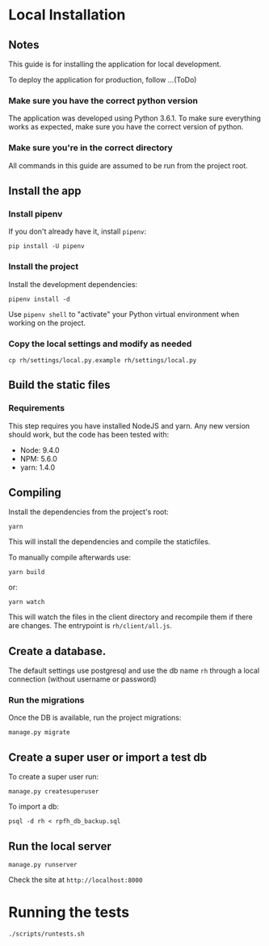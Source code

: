 # Local Installation

## Notes

This guide is for installing the application for local development.

To deploy the application for production, follow ...(ToDo)

### Make sure you have the correct python version

The application was developed using Python 3.6.1.
To make sure everything works as expected, make sure you have
the correct version of python.

### Make sure you're in the correct directory

All commands in this guide are assumed to be run from the project root.

## Install the app

### Install pipenv

If you don't already have it, install `pipenv`:

```
pip install -U pipenv
```

### Install the project

Install the development dependencies:

```
pipenv install -d
```

Use `pipenv shell` to "activate" your Python virtual environment
when working on the project.

### Copy the local settings and modify as needed

`cp rh/settings/local.py.example rh/settings/local.py`

## Build the static files

### Requirements

This step requires you have installed NodeJS and yarn.
Any new version should work, but the code has been tested with:

 * Node: 9.4.0
 * NPM: 5.6.0
 * yarn: 1.4.0

## Compiling

Install the dependencies from the project's root:

`yarn`

This will install the dependencies and compile the staticfiles.

To manually compile afterwards use:

`yarn build`

or:

`yarn watch`

This will watch the files in the client directory and recompile them if
there are changes. The entrypoint is `rh/client/all.js`.

## Create a database.

The default settings use postgresql and use the db name
`rh` through a local connection (without username or
password)

### Run the migrations

Once the DB is available, run the project migrations:

`manage.py migrate`

## Create a super user or import a test db

To create a super user run:

`manage.py createsuperuser`

To import a db:

`psql -d rh < rpfh_db_backup.sql`

## Run the local server

`manage.py runserver`

Check the site at `http://localhost:8000`

# Running the tests

`./scripts/runtests.sh`

